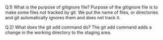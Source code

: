 Q.1) What is the purpose of gitignore file?
Purpose of the gitignore file is to make some files not tracked by git. 
We put the name of files, or directories and git automatically ignores them and does not track it.

Q.2) What does the git add command do?
The git add command adds a change in the working directory to the staging area.

